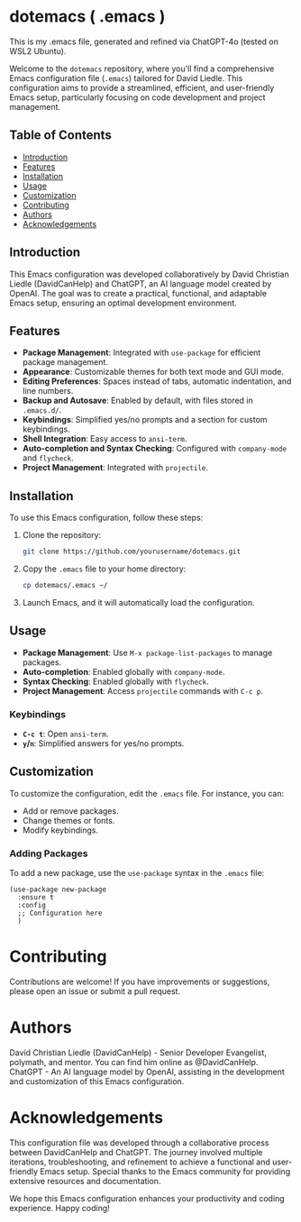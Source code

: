 # dotemacs ( .emacs )

This is my .emacs file, generated and refined via ChatGPT-4o (tested on WSL2 Ubuntu).

Welcome to the `dotemacs` repository, where you'll find a comprehensive Emacs configuration file (`.emacs`) tailored for David Liedle. This configuration aims to provide a streamlined, efficient, and user-friendly Emacs setup, particularly focusing on code development and project management.

## Table of Contents

- [Introduction](#introduction)
- [Features](#features)
- [Installation](#installation)
- [Usage](#usage)
- [Customization](#customization)
- [Contributing](#contributing)
- [Authors](#authors)
- [Acknowledgements](#acknowledgements)

## Introduction

This Emacs configuration was developed collaboratively by David Christian Liedle (DavidCanHelp) and ChatGPT, an AI language model created by OpenAI. The goal was to create a practical, functional, and adaptable Emacs setup, ensuring an optimal development environment.

## Features

- **Package Management**: Integrated with `use-package` for efficient package management.
- **Appearance**: Customizable themes for both text mode and GUI mode.
- **Editing Preferences**: Spaces instead of tabs, automatic indentation, and line numbers.
- **Backup and Autosave**: Enabled by default, with files stored in `.emacs.d/`.
- **Keybindings**: Simplified yes/no prompts and a section for custom keybindings.
- **Shell Integration**: Easy access to `ansi-term`.
- **Auto-completion and Syntax Checking**: Configured with `company-mode` and `flycheck`.
- **Project Management**: Integrated with `projectile`.

## Installation

To use this Emacs configuration, follow these steps:

1. Clone the repository:
    ```bash
    git clone https://github.com/yourusername/dotemacs.git
    ```

2. Copy the `.emacs` file to your home directory:
    ```bash
    cp dotemacs/.emacs ~/
    ```

3. Launch Emacs, and it will automatically load the configuration.

## Usage

- **Package Management**: Use `M-x package-list-packages` to manage packages.
- **Auto-completion**: Enabled globally with `company-mode`.
- **Syntax Checking**: Enabled globally with `flycheck`.
- **Project Management**: Access `projectile` commands with `C-c p`.

### Keybindings

- **`C-c t`**: Open `ansi-term`.
- **`y`/`n`**: Simplified answers for yes/no prompts.

## Customization

To customize the configuration, edit the `.emacs` file. For instance, you can:
- Add or remove packages.
- Change themes or fonts.
- Modify keybindings.

### Adding Packages

To add a new package, use the `use-package` syntax in the `.emacs` file:

```emacs-lisp
(use-package new-package
  :ensure t
  :config
  ;; Configuration here
  )
```

# Contributing
Contributions are welcome! If you have improvements or suggestions, please open an issue or submit a pull request.

# Authors
David Christian Liedle (DavidCanHelp) - Senior Developer Evangelist, polymath, and mentor. You can find him online as @DavidCanHelp.
ChatGPT - An AI language model by OpenAI, assisting in the development and customization of this Emacs configuration.

# Acknowledgements
This configuration file was developed through a collaborative process between DavidCanHelp and ChatGPT. The journey involved multiple iterations, troubleshooting, and refinement to achieve a functional and user-friendly Emacs setup. Special thanks to the Emacs community for providing extensive resources and documentation.

We hope this Emacs configuration enhances your productivity and coding experience. Happy coding!
